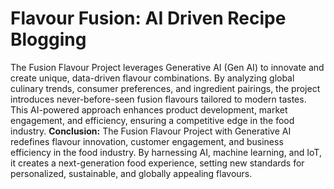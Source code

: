 # Flavour Fusion: AI Driven Recipe Blogging
The Fusion Flavour Project leverages Generative AI (Gen AI) to innovate and create unique, data-driven flavour combinations. By analyzing global culinary trends, consumer preferences, and ingredient pairings, the project introduces never-before-seen fusion flavours tailored to modern tastes. This AI-powered approach enhances product development, market engagement, and efficiency, ensuring a competitive edge in the food industry.
**Conclusion:**
The Fusion Flavour Project with Generative AI redefines flavour innovation, customer engagement, and business efficiency in the food industry. By harnessing AI, machine learning, and IoT, it creates a next-generation food experience, setting new standards for personalized, sustainable, and globally appealing flavours.
